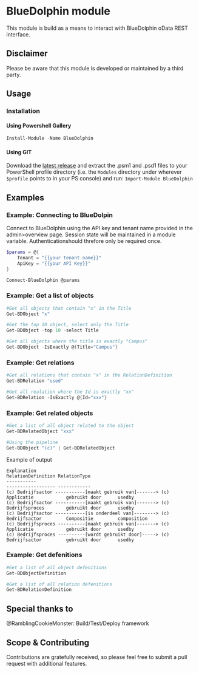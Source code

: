 # BlueDolphin module
This module is build as a means to interact with BlueDolphin oData REST interface.

## Disclaimer
Please be aware that this module is developed or maintained by a third party.

## Usage

### Installation
#### Using Powershell Gallery

```PowerShell
Install-Module -Name BlueDolphin
```

#### Using GIT

Download the [latest release](https://github.com/michael19842/BlueDolhin/releases/latest) and  extract the .psm1 and .psd1 files to your PowerShell profile directory (i.e. the `Modules` directory under wherever `$profile` points to in your PS console) and run:
`Import-Module BlueDolphin`

## Examples

### Example: Connecting to BlueDolpin

Connect to BlueDolphin using the API key and tenant name provided in the admin>overview page. Session state will be maintained in a module variable. Authenticationshould threfore only be required once. 

```PowerShell
$params = @{
    Tenant = "{{your tenant name}}"
    ApiKey = "{{your API Key}}"
}

Connect-BlueDolphin @params
```

### Example: Get a list of objects

```PowerShell
#Get all objects that contain "x" in the Title
Get-BDObject "x" 

#Get the top 10 object, select only the Title
Get-BDObject -top 10 -select Title

#Get all objects where the title is exactly "Campus"
Get-BDObject -IsExactly @{Title="Campus"}
```

### Example: Get relations 
```PowerShell
#Get all relations that contain "x" in the RelationDefinition
Get-BDRelation "used" 

#Get all realation where the Id is exactly "xx"
Get-BDRelation -IsExactly @{Id="xxx"}
```

### Example: Get related objects
```PowerShell
#Get a list of all object related to the object 
Get-BDRelatedObject "xxx" 

#Using the pipeline
Get-BDObject "(c)" | Get-BDRelatedObject
```

Example of output
````
Explanation                                                                        RelationDefinition RelationType
-----------                                                                        ------------------ ------------
(c) Bedrijfsactor -----------[maakt gebruik van]-------> (c) Applicatie            gebruikt door      usedby
(c) Bedrijfsactor -----------[maakt gebruik van]-------> (c) Bedrijfsproces        gebruikt door      usedby
(c) Bedrijfsactor -----------[is onderdeel van]--------> (c) Bedrijfsactor         Compositie         composition
(c) Bedrijfsproces ----------[maakt gebruik van]-------> (c) Applicatie            gebruikt door      usedby
(c) Bedrijfsproces ----------[wordt gebruikt door]-----> (c) Bedrijfsactor         gebruikt door      usedby
````
### Example: Get defenitions
```PowerShell
#Get a list of all object defenitions
Get-BDObjectDefinition 

#Get a list of all relation defenitions
Get-BDRelationDefinition 
```



## Special thanks to 
@RamblingCookieMonster: Build/Test/Deploy framework

## Scope & Contributing
Contributions are gratefully received, so please feel free to submit a pull request with additional features.
